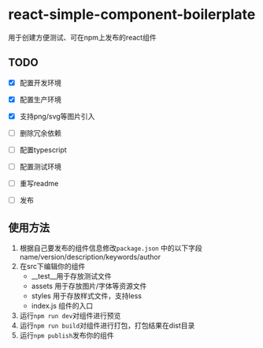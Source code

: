 # react-simple-component-boilerplate
用于创建方便测试、可在npm上发布的react组件

## TODO
- [x] 配置开发环境
- [x] 配置生产环境
- [x] 支持png/svg等图片引入
- [ ] 删除冗余依赖
- [ ] 配置typescript
- [ ] 配置测试环境
- [ ] 重写readme
- [ ] 发布


## 使用方法
1. 根据自己要发布的组件信息修改`package.json` 中的以下字段
    name/version/description/keywords/author
2. 在src下编辑你的组件
    - __test__用于存放测试文件
    - assets 用于存放图片/字体等资源文件
    - styles 用于存放样式文件，支持less
    - index.js 组件的入口
3. 运行`npm run dev`对组件进行预览
4. 运行`npm run build`对组件进行打包，打包结果在dist目录
5. 运行`npm publish`发布你的组件

